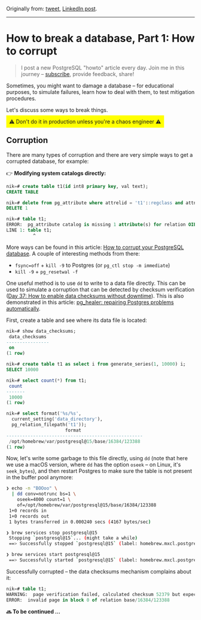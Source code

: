 Originally from: [tweet](https://twitter.com/samokhvalov/status/1720734029207732456), [LinkedIn post]().

---

# How to break a database, Part 1: How to corrupt

> I post a new PostgreSQL "howto" article every day. Join me in this
> journey – [subscribe](https://twitter.com/samokhvalov/), provide feedback, share!

Sometimes, you might want to damage a database – for educational purposes, to simulate failures, learn how to deal with
them, to test mitigation procedures.

Let's discuss some ways to break things.

<span style="padding: 1ex; background-color: yellow">
⚠️ Don't do it in production unless you're a chaos engineer ⚠️
</span>

## Corruption

There are many types of corruption and there are very simple ways to get a corrupted database, for example:

👉 **Modifying system catalogs directly:**

```sql
nik=# create table t1(id int8 primary key, val text);
CREATE TABLE

nik=# delete from pg_attribute where attrelid = 't1'::regclass and attname = 'val';
DELETE 1

nik=# table t1;
ERROR:  pg_attribute catalog is missing 1 attribute(s) for relation OID 107006
LINE 1: table t1;
          ^
```

More ways can be found in this article:
[How to corrupt your PostgreSQL database](https://cybertec-postgresql.com/en/how-to-corrupt-your-postgresql-database/).
A couple of interesting methods from there:

- `fsync=off` + `kill -9` to Postgres (or `pg_ctl stop -m immediate`)
- `kill -9` + `pg_resetwal -f`

One useful method is to use `dd` to write to a data file directly. This can be used to simulate a corruption that can be
detected by checksum verification
([Day 37: How to enable data checksums without downtime](0037_how_to_enable_data_checksums_without_downtime.md)). This
is also demonstrated in this article:
[pg_healer: repairing Postgres problems automatically](https://endpointdev.com/blog/2016/09/pghealer-repairing-postgres-problems/).

First, create a table and see where its data file is located:

```sql
nik=# show data_checksums;
 data_checksums
----------------
 on
(1 row)

nik=# create table t1 as select i from generate_series(1, 10000) i;
SELECT 10000

nik=# select count(*) from t1;
 count
-------
 10000
(1 row)

nik=# select format('%s/%s',
  current_setting('data_directory'),
  pg_relation_filepath('t1'));
                      format
---------------------------------------------------
 /opt/homebrew/var/postgresql@15/base/16384/123388
(1 row)
```

Now, let's write some garbage to this file directly, using `dd` (note that here we use a macOS version, where `dd` has
the option `oseek` – on Linux, it's `seek_bytes`), and then restart Postgres to make sure the table is not present in
the buffer pool anymore:

```bash
❯ echo -n "BOOoo" \
  | dd conv=notrunc bs=1 \
    oseek=4000 count=1 \
    of=/opt/homebrew/var/postgresql@15/base/16384/123388
 1+0 records in
 1+0 records out
 1 bytes transferred in 0.000240 secs (4167 bytes/sec)

❯ brew services stop postgresql@15
 Stopping `postgresql@15`... (might take a while)
 ==> Successfully stopped `postgresql@15` (label: homebrew.mxcl.postgresql@15)

❯ brew services start postgresql@15
 ==> Successfully started `postgresql@15` (label: homebrew.mxcl.postgresql@15)
```

Successfully corrupted – the data checksums mechanism complains about it:

```sql
nik=# table t1;
WARNING:  page verification failed, calculated checksum 52379 but expected 35499
ERROR:  invalid page in block 0 of relation base/16384/123388
```

**🔜 To be continued ...**
